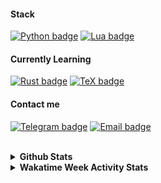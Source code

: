 #### **Stack**

[![Python badge]](https://python.org/)
[![Lua badge]](https://lua.org/)

[Python Badge]: https://img.shields.io/badge/python-%25.svg?style=for-the-badge&logoColor=dadada&color=000000&logo=python
[Lua Badge]: https://img.shields.io/badge/lua-%25.svg?style=for-the-badge&color=000000&logoColor=dadada&logo=lua

#### **Currently Learning**

[![Rust badge]](https://rust-lang.org/)
[![TeX badge]](https://tug.org/)

[Rust badge]: https://img.shields.io/badge/rust-%25.svg?style=for-the-badge&logoColor=dadada&color=000000&logo=rust
[TeX badge]: https://img.shields.io/badge/TeX-%25.svg?style=for-the-badge&logoColor=dadada&color=000000&logo=latex

#### **Contact me**

[![Telegram badge]](https://t.me/mrtnvgr)
[![Email badge]](mailto:martynovegorOF@yandex.ru)
    
[Telegram Badge]: https://img.shields.io/badge/telegram-%25.svg?style=for-the-badge&color=000000&logoColor=dadada&logo=telegram
[Email Badge]: https://img.shields.io/badge/email-%25.svg?style=for-the-badge&color=000000&logoColor=dadada

<!--
<img src="https://img.shields.io/badge/gentoo-%25.svg?style=for-the-badge&color=000000&logoColor=dadada&logo=gentoo"/>
<img src="https://img.shields.io/badge/termux-%25.svg?style=for-the-badge&color=000000&logoColor=dadada&logo=android"/>
<img src="https://img.shields.io/badge/neovim-%25.svg?style=for-the-badge&color=000000&logoColor=dadada&logo=neovim"/>
-->

</br>

<details>
<summary><b>Github Stats</b></summary>
<img
    src="https://github-readme-stats-git-masterrstaa-rickstaa.vercel.app/api?username=mrtnvgr&count_private=true&hide_title=true&bg_color=000000&text_color=dadada&show_icons=true&icon_color=dadada&ring_color=dadada&include_all_commits=true&hide=stars,contribs,commits&border_radius=0&hide_rank=true&card_width=400px&custom_title=."
    width="400px"
    height="90px"
/>
</details>

<details>
<summary><b>Wakatime Week Activity Stats</b></summary>
<img
     src="https://github-readme-stats.vercel.app/api/wakatime?username=mrtnvgr&hide_title=true&bg_color=000000&text_color=dadada&border_radius=0&border_color=dadada&langs_count=3&hide_progress=true"
/>
<img
     src="https://wakatime.com/share/@mrtnvgr/eece2036-2ca2-4e7e-9d14-8aacf1b490de.svg"
     width="200px"
     height="120px"
/>
</details>
